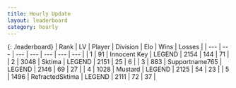 ```yaml
---
title: Hourly Update
layout: leaderboard
category: hourly
---
```


{: .leaderboard}
| Rank | LV | Player | Division | Elo | Wins | Losses |
| --- | --- | --- | --- | --- | --- | --- |
| <span data-change="1">1</span> | 91 | <span title="ID: 773025">Innocent Key</span> | LEGEND | <span data-change="23">2154</span> | <span data-change="6">144</span> | <span data-change="1">71</span> |
| <span data-change="-1">2</span> | 3048 | <span title="ID: 353063">Sktima</span> | LEGEND | <span data-change="4">2151</span> | <span data-change="1">25</span> | <span data-change="0">6</span> |
| <span data-change="0">3</span> | 883 | <span title="ID: 188640">Supportname765</span> | LEGEND | <span data-change="17">2146</span> | <span data-change="2">69</span> | <span data-change="0">27</span> |
| <span data-change="0">4</span> | 1028 | <span title="ID: 611082">Mustard</span> | LEGEND | <span data-change="0">2125</span> | <span data-change="0">54</span> | <span data-change="0">23</span> |
| <span data-change="0">5</span> | 1496 | <span title="ID: 402846">RefractedSktima</span> | LEGEND | <span data-change="0">2111</span> | <span data-change="0">72</span> | <span data-change="0">37</span> |
